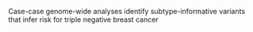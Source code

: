 Case-case genome-wide analyses identify subtype-informative variants that infer risk for triple negative breast cancer
